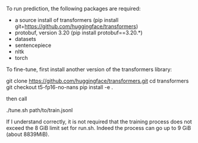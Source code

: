 To run prediction, the following packages are required:

- a source install of transformers (pip install git+https://github.com/huggingface/transformers)
- protobuf, version 3.20 (pip install protobuf==3.20.*)
- datasets
- sentencepiece
- nltk
- torch

To fine-tune, first install another version of the transformers library:

git clone https://github.com/huggingface/transformers.git
cd transformers
git checkout t5-fp16-no-nans
pip install -e .

then call

./tune.sh path/to/train.jsonl

If I understand correctly, it is not required that the training process does not exceed the 8 GiB limit set for run.sh. Indeed the process can go up to 9 GiB (about 8839MiB).
